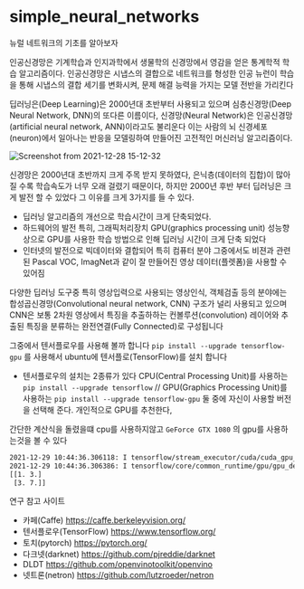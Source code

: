 # simple_neural_networks
뉴럴 네트워크의 기초를 알아보자

인공신경망은 기계학습과 인지과학에서 생물학의 신경망에서 영감을 얻은 통계학적 학습 알고리즘이다. 인공신경망은 시냅스의 결합으로 네트워크를 형성한 인공 뉴런이 학습을 통해 시냅스의 결합 세기를 변화시켜, 문제 해결 능력을 가지는 모델 전반을 가리킨다

딥러닝은(Deep Learning)은 2000년대 초반부터 사용되고 있으며 심층신경망(Deep Neural Network, DNN)의 또다른 이름이다, 신경망(Neural Network)은 인공신경망(artificial neural network, ANN)이라고도 불리운다 이는 사람의 뇌 신경세포(neuron)에서 일아나는 반응을 모델링하여 만들어진 고전적인 머신러닝 알고리즘이다.

![Screenshot from 2021-12-28 15-12-32](https://user-images.githubusercontent.com/84003327/147534172-e8cd8298-6a5d-442b-a26a-51a9a7d59e79.png)


신경망은 2000년대 초반까지 크게 주목 받지 못하였다, 은닉층(데이터의 집합)이 많아질 수록 학습속도가 너무 오래 걸렸기 때문이다, 하지만 2000년 후반 부터 딥러닝은 크게 발전 할 수 있었다 그 이유를 크게 3가지를 들 수 있다.

- 딥러닝 알고리즘의 개선으로 학습시간이 크게 단축되었다.
- 하드웨어의 발전 특히, 그래픽처리장치 GPU(graphics processing unit) 성능향상으로 GPU를 사용한 학습 방법으로 인해 딥러닝 시간이 크게 단축 되었다
- 인터넷의 발전으로 빅데이터와 결합되어 특히 컴퓨터 분야 그중에서도 비젼과 관련된 Pascal VOC, ImagNet과 같이 잘 만들어진 영상 데이터(플렛폼)을 사용할 수 있어짐

다양한 딥러닝 도구중 특히 영상입력으로 사용되는 영상인식, 객체검출 등의 분야에는 합성곱신경망(Convolutional neural network, CNN) 구조가 널리 사용되고 있으며 CNN은 보통 2차원 영상에서 특징을 추출하하는 컨볼루션(convolution) 레이어와 추출된 특징을 분류하는 완전연결(Fully Connected)로 구성됩니다


그중에서 텐서플로우를 사용해 볼까 합니다 ```pip install --upgrade tensorflow-gpu``` 를 사용해서 ubuntu에 텐서플로(TensorFlow)를 설치 합니다 
- 텐서플로우의 설치는 2종류가 있다 CPU(Central Processing Unit)를 사용하는 ```pip install --upgrade tensorflow``` // GPU(Graphics Processing Unit)를 사용하는 ```pip install --upgrade tensorflow-gpu``` 둘 중에 자신이 사용할 버전을 선택해 준다. 개인적으로 GPU를 추천한다, 

간단한 계산식을 돌렸을떄 cpu를 사용하지않고 ```GeForce GTX 1080``` 의 gpu를 사용하는것을 볼 수 있다

```bash
2021-12-29 10:44:36.306118: I tensorflow/stream_executor/cuda/cuda_gpu_executor.cc:939] successful NUMA node read from SysFS had negative value (-1), but there must be at least one NUMA node, so returning NUMA node zero
2021-12-29 10:44:36.306386: I tensorflow/core/common_runtime/gpu/gpu_device.cc:1525] Created device /job:localhost/replica:0/task:0/device:GPU:0 with 6952 MB memory:  -> device: 0, name: NVIDIA GeForce GTX 1080, pci bus id: 0000:01:00.0, compute capability: 6.1
[[1. 3.]
 [3. 7.]]

```


연구 참고 사이트
- 카페(Caffe) https://caffe.berkeleyvision.org/
- 텐서플로우(TensorFlow) https://www.tensorflow.org/
- 토치(pytorch) https://pytorch.org/
- 다크넷(darknet) https://github.com/pjreddie/darknet
- DLDT https://github.com/openvinotoolkit/openvino
- 넷트론(netron) https://github.com/lutzroeder/netron
